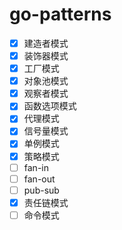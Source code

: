 # go-patterns


- [x] 建造者模式
- [x] 装饰器模式
- [x] 工厂模式
- [x] 对象池模式
- [x] 观察者模式
- [x] 函数选项模式
- [x] 代理模式
- [x] 信号量模式
- [x] 单例模式
- [x] 策略模式
- [ ] fan-in
- [ ] fan-out
- [ ] pub-sub
- [x] 责任链模式
- [ ] 命令模式
